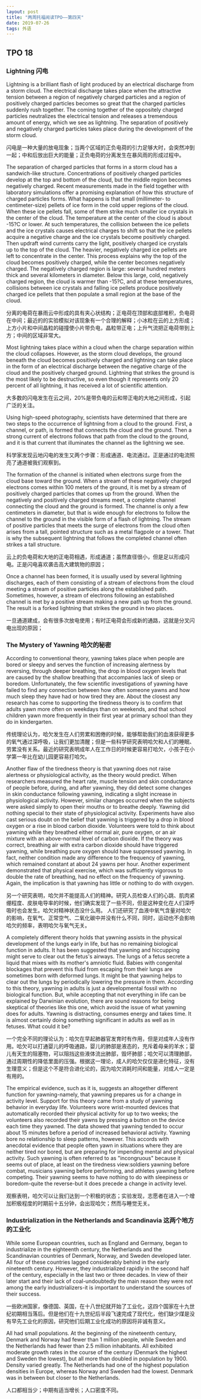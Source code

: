 ```yaml
---
layout: post
title: "两周托福阅读TPO——第四天"
date: 2019-07-26
tags: 外语   
---
```


## **TPO 18**

### Lightning 闪电

Lightning is a brilliant flash of light produced by an electrical discharge from a storm cloud. The electrical discharge takes place when the attractive tension between a region of negatively charged particles and a region of positively charged particles becomes so great that the charged particles suddenly rush together. The coming together of the oppositely charged particles neutralizes the electrical tension and releases a tremendous amount of energy, which we see as lightning. The separation of positively and negatively charged particles takes place during the development of the storm cloud.

闪电是一种大量的放电现象；当两个区域的正负电荷的引力足够大时，会突然冲到一起；中和后放出巨大的能量；正负电荷的分离发生在暴风雨的形成过程中。

The separation of charged particles that forms in a storm cloud has a sandwich-like structure. Concentrations of positively charged particles develop at the top and bottom of the cloud, but the middle region becomes negatively charged. Recent measurements made in the field together with laboratory simulations offer a promising explanation of how this structure of charged particles forms. What happens is that small (millimeter- to centimeter-size) pellets of ice form in the cold upper regions of the cloud. When these ice pellets fall, some of them strike much smaller ice crystals in the center of the cloud. The temperature at the center of the cloud is about -15?C or lower. At such temperatures, the collision between the ice pellets and the ice crystals causes electrical charges to shift so that the ice pellets acquire a negative charge and the ice crystals become positively charged. Then updraft wind currents carry the light, positively charged ice crystals up to the top of the cloud. The heavier, negatively charged ice pellets are left to concentrate in the center. This process explains why the top of the cloud becomes positively charged, while the center becomes negatively charged. The negatively charged region is large: several hundred meters thick and several kilometers in diameter. Below this large, cold, negatively charged region, the cloud is warmer than -15?C, and at these temperatures, collisions between ice crystals and falling ice pellets produce positively charged ice pellets that then populate a small region at the base of the cloud.

分离的电荷在暴雨云中形成的具有夹心状结构；正电荷在顶部和底部堆积，负电荷在中间；最近的的实验模拟对该现象有一个合理的解释；小冰粒在云的上方形成；上方小片和中间晶粒的碰撞使小片带负电，晶粒带正电；上升气流把正电荷带到上方；中间的区域非常大。

Most lightning takes place within a cloud when the charge separation within the cloud collapses. However, as the storm cloud develops, the ground beneath the cloud becomes positively charged and lightning can take place in the form of an electrical discharge between the negative charge of the cloud and the positively charged ground. Lightning that strikes the ground is the most likely to be destructive, so even though it represents only 20 percent of all lightning, it has received a lot of scientific attention.

大多数的闪电发生在云之间，20%是带负电的云和带正电的大地之间形成，引起广泛的关注。

Using high-speed photography, scientists have determined that there are two steps to the occurrence of lightning from a cloud to the ground. First, a channel, or path, is formed that connects the cloud and the ground. Then a strong current of electrons follows that path from the cloud to the ground, and it is that current that illuminates the channel as the lightning we see.

科学家发现云地闪电的发生又两个步骤：形成通道、电流通过。正是通过的电流照亮了通道被我们观察到。

The formation of the channel is initiated when electrons surge from the cloud base toward the ground. When a stream of these negatively charged electrons comes within 100 meters of the ground, it is met by a stream of positively charged particles that comes up from the ground. When the negatively and positively charged streams meet, a complete channel connecting the cloud and the ground is formed. The channel is only a few centimeters in diameter, but that is wide enough for electrons to follow the channel to the ground in the visible form of a flash of lightning. The stream of positive particles that meets the surge of electrons from the cloud often arises from a tall, pointed structure such as a metal flagpole or a tower. That is why the subsequent lightning that follows the completed channel often strikes a tall structure. 

云上的负电荷和大地的正电荷相遇，形成通道；虽然直径很小，但是足以形成闪电。正是闪电喜欢袭击高大建筑物的原因；

Once a channel has been formed, it is usually used by several lightning discharges, each of them consisting of a stream of electrons from the cloud meeting a stream of positive particles along the established path. Sometimes, however, a stream of electrons following an established channel is met by a positive stream making a new path up from the ground. The result is a forked lightning that strikes the ground in two places.

一旦通道建成，会有很多次放电使用；有时正电荷会形成新的通路，这就是分叉闪电出现的原因；


### The Mystery of Yawning 哈欠的秘密

According to conventional theory, yawning takes place when people are bored or sleepy and serves the function of increasing alertness by reversing, through deeper breathing, the drop in blood oxygen levels that are caused by the shallow breathing that accompanies lack of sleep or boredom. Unfortunately, the few scientific investigations of yawning have failed to find any connection between how often someone yawns and how much sleep they have had or how tired they are. About the closest any research has come to supporting the tiredness theory is to confirm that adults yawn more often on weekdays than on weekends, and that school children yawn more frequently in their first year at primary school than they do in kindergarten.

传统理论认为，哈欠发生在人们劳累和困倦的时候，能够帮助我们的血液获得更多的氧气通过深呼吸，让我们更加清醒；但是一些科学研究表明哈欠和人们的睡眠、劳累没有关系。最近的研究表明成年人在工作日的时候更容易打哈欠，小孩子在小学第一年比在幼儿园更容易打哈欠。

Another flaw of the tiredness theory is that yawning does not raise alertness or physiological activity, as the theory would predict. When researchers measured the heart rate, muscle tension and skin conductance of people before, during, and after yawning, they did detect some changes in skin conductance following yawning, indicating a slight increase in physiological activity. However, similar changes occurred when the subjects were asked simply to open their mouths or to breathe deeply. Yawning did nothing special to their state of physiological activity. Experiments have also cast serious doubt on the belief that yawning is triggered by a drop in blood oxygen or a rise in blood carbon dioxide. Volunteers were told to think about yawning while they breathed either normal air, pure oxygen, or an air mixture with an above-normal level of carbon dioxide. If the theory was correct, breathing air with extra carbon dioxide should have triggered yawning, while breathing pure oxygen should have suppressed yawning. In fact, neither condition made any difference to the frequency of yawning, which remained constant at about 24 yawns per hour. Another experiment demonstrated that physical exercise, which was sufficiently vigorous to double the rate of breathing, had no effect on the frequency of yawning. Again, the implication is that yawning has little or nothing to do with oxygen.

另一个研究表明，哈欠并不能提高人们的精神。研究人员检查人们的心跳、肌肉紧绷程度、皮肤电导率的时候，他们确实发现了一些不同，但是这种变化在人们深呼吸时也会发生。哈欠对精神状态没什么用。
人们还研究了血液中氧气含量对哈欠的影响，在氧气、正常空气、二氧化碳中并没有什么不同，同时，运动也不会影响哈欠的频率，表明哈欠与氧气无关。

A completely different theory holds that yawning assists in the physical development of the lungs early in life, but has no remaining biological function in adults. It has been suggested that yawning and hiccupping might serve to clear out the fetus's airways. The lungs of a fetus secrete a liquid that mixes with its mother's amniotic fluid. Babies with congenital blockages that prevent this fluid from escaping from their lungs are sometimes born with deformed lungs. It might be that yawning helps to clear out the lungs by periodically lowering the pressure in them. According to this theory, yawning in adults is just a developmental fossil with no biological function. But, while accepting that not everything in life can be explained by Darwinian evolution, there are sound reasons for being skeptical of theories like this one, which avoid the issue of what yawning does for adults. Yawning is distracting, consumes energy and takes time. It is almost certainly doing something significant in adults as well as in fetuses. What could it be?

一个完全不同的理论认为：哈欠在早起肺器官发育时有作用，但是对成年人没有作用。哈欠可以打通婴儿的呼吸通路，婴儿的肺部是液态的，充斥着母亲的羊水；婴儿有天生的阻塞物，可以阻挡这些液体流出肺部，毁坏肺部；哈欠可以清理肺部，通过周期性的降低里面的压强。根据这一理论，成人的哈欠仅仅是进化特征，没有生理意义；但是这个不是符合进化论的，因为哈欠消耗时间和能量，对成人一定是有用的。

The empirical evidence, such as it is, suggests an altogether different function for yawning-namely, that yawning prepares us for a change in activity level. Support for this theory came from a study of yawning behavior in everyday life. Volunteers wore wrist-mounted devices that automatically recorded their physical activity for up to two weeks; the volunteers also recorded their yawns by pressing a button on the device each time they yawned. The data showed that yawning tended to occur about 15 minutes before a period of increased behavioral activity. Yawning bore no relationship to sleep patterns, however. This accords with anecdotal evidence that people often yawn in situations where they are neither tired nor bored, but are preparing for impending mental and physical activity. Such yawning is often referred to as "incongruous" because it seems out of place, at least on the tiredness view:soldiers yawning before combat, musicians yawning before performing, and athletes yawning before competing. Their yawning seems to have nothing to do with sleepiness or boredom-quite the reverse-but it does precede a change in activity level.

观察表明，哈欠可以让我们达到一个积极的状态；实验发现，志愿者在进入一个增加积极程度的时期前十五分钟，会出现哈欠；然而与睡觉无关。



### Industrialization in the Netherlands and Scandinavia 这两个地方的工业化

While some European countries, such as England and Germany, began to industrialize in the eighteenth century, the Netherlands and the Scandinavian countries of Denmark, Norway, and Sweden developed later. All four of these countries lagged considerably behind in the early nineteenth century. However, they industrialized rapidly in the second half of the century, especially in the last two or three decades. In view of their later start and their lack of coal-undoubtedly the main reason they were not among the early industrializers-it is important to understand the sources of their success. 

一些欧洲国家，像德国、英国，在十八世纪就开始了工业化，这四个国家在十九世纪初期相当落后。但是他们在十九世纪后半段飞速完成了现代化，他们缺少煤是没有早先工业化的原因，研究他们后期工业化成功的原因将非诚有意义。

All had small populations. At the beginning of the nineteenth century, Denmark and Norway had fewer than 1 million people, while Sweden and the Netherlands had fewer than 2.5 million inhabitants. All exhibited moderate growth rates in the course of the century (Denmark the highest and Sweden the lowest), but all more than doubled in population by 1900. Density varied greatly. The Netherlands had one of the highest population densities in Europe, whereas Norway and Sweden had the lowest. Denmark was in between but closer to the Netherlands.

人口都相当少；中期有适当增长；人口密度不同。




